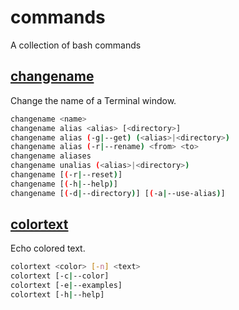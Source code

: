 # commands

A collection of bash commands

## [changename](http://htmlpreview.github.io/?https://raw.githubusercontent.com/Brickstertwo/commands/master/man/man1/changename.1.html)

Change the name of a Terminal window.

```bash
changename <name>
changename alias <alias> [<directory>]
changename alias (-g|--get) (<alias>|<directory>)
changename alias (-r|--rename) <from> <to>
changename aliases
changename unalias (<alias>|<directory>)
changename [(-r|--reset)]
changename [(-h|--help)]
changename [(-d|--directory)] [(-a|--use-alias)]
```

## [colortext](http://htmlpreview.github.io/?https://raw.githubusercontent.com/Brickstertwo/commands/master/man/man1/colortext.1.html)

Echo colored text.

```bash
colortext <color> [-n] <text>
colortext [-c|--color]
colortext [-e|--examples]
colortext [-h|--help]
```
